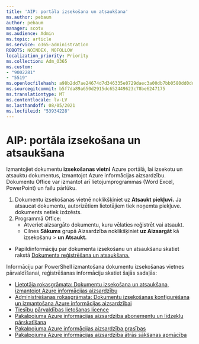 ```yaml
---
title: 'AIP: portāla izsekošana un atsaukšana'
ms.author: pebaum
author: pebaum
manager: scotv
ms.audience: Admin
ms.topic: article
ms.service: o365-administration
ROBOTS: NOINDEX, NOFOLLOW
localization_priority: Priority
ms.collection: Adm_O365
ms.custom:
- "9002281"
- "5519"
ms.openlocfilehash: a98b2dd7ae24674d7d346335e0729daec3a00db7bb0580dd0dd4ba08f58e7aca
ms.sourcegitcommit: b5f7da89a650d2915dc652449623c78be6247175
ms.translationtype: MT
ms.contentlocale: lv-LV
ms.lasthandoff: 08/05/2021
ms.locfileid: "53934228"
---
```

# <a name="aip-track-and-revoke-portal"></a>AIP: portāla izsekošana un atsaukšana

Izmantojiet dokumentu **izsekošanas vietni** Azure portālā, lai izsekotu un atsauktu dokumentus, izmantojot Azure informācijas aizsardzību. Dokumentu Office var izmantot arī lietojumprogrammas (Word Excel, PowerPoint) un failu pārlūku.

1. Dokumentu izsekošanas vietnē noklikšķiniet uz **Atsaukt piekļuvi.** Ja atsaucat dokumentu, autorizētiem lietotājiem tiek noņemta piekļuve. dokuments netiek izdzēsts.
2. Programmā Office:
    - Atveriet aizsargāto dokumentu, kuru vēlaties reģistrēt vai atsaukt.
    - Cilnes **Sākums** grupā Aizsardzība noklikšķiniet **uz Aizsargāt** kā izsekošanu > **un Atsaukt.**

- Papildinformāciju par dokumenta izsekošanu un atsaukšanu skatiet rakstā [Dokumenta reģistrēšana un atsaukšana.](https://docs.microsoft.com/azure/information-protection/rms-client/client-track-revoke)

Informāciju par PowerShell izmantošana dokumentu izsekošanas vietnes pārvaldīšanai, reģistrēšanas informāciju skatiet šajās sadaļās:
- [Lietotāja rokasgrāmata: Dokumentu izsekošana un atsaukšana, izmantojot Azure informācijas aizsardzību](https://docs.microsoft.com/azure/information-protection/rms-client/client-track-revoke)
- [Administrēšanas rokasgrāmata: Dokumentu izsekošanas konfigurēšana un izmantošana Azure informācijas aizsardzībai](https://docs.microsoft.com/azure/information-protection/rms-client/client-admin-guide-document-tracking)
- [Tiesību pārvaldības lietošanas licence](https://docs.microsoft.com/azure/information-protection/configure-usage-rights#rights-management-use-license)
- [Pakalpojuma Azure informācijas aizsardzība abonementu un līdzekļu pārskatīšana](https://azure.microsoft.com/pricing/details/information-protection)
- [Pakalpojuma Azure informācijas aizsardzība prasības](https://docs.microsoft.com/azure/information-protection/get-started/requirements)
- [Pakalpojuma Azure informācijas aizsardzība ātrās sākšanas apmācība](https://docs.microsoft.com/azure/information-protection/get-started/infoprotect-quick-start-tutorial)
